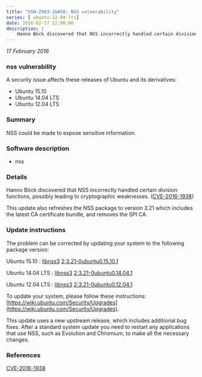 ```yaml
---
title: "USN-2903-1&#58; NSS vulnerability"
series: [ ubuntu-12.04-lts]
date: 2016-02-17 12:00:00
description: |
    Hanno Böck discovered that NSS incorrectly handled certain division functions, possibly leading to cryptographic weaknesses. ([CVE-2016-1938](http://people.ubuntu.com/~ubuntu-security/cve/CVE-2016-1938))
--- 
```

 
 

*17 February 2016*

### nss vulnerability

A security issue affects these releases of Ubuntu and its derivatives:

* Ubuntu 15.10
* Ubuntu 14.04 LTS
* Ubuntu 12.04 LTS

### Summary

NSS could be made to expose sensitive information. 

### Software description

* nss 

### Details

Hanno Böck discovered that NSS incorrectly handled certain division functions, possibly leading to cryptographic weaknesses. ([CVE-2016-1938](http://people.ubuntu.com/~ubuntu-security/cve/CVE-2016-1938))

This update also refreshes the NSS package to version 3.21 which includes the latest CA certificate bundle, and removes the SPI CA. 

### Update instructions

The problem can be corrected by updating your system to the following package version:

Ubuntu 15.10
 : [libnss3](https://launchpad.net/ubuntu/+source/nss) <span> [2:3.21-0ubuntu0.15.10.1](https://launchpad.net/ubuntu/+source/nss/2:3.21-0ubuntu0.15.10.1) </span> 

Ubuntu 14.04 LTS
 : [libnss3](https://launchpad.net/ubuntu/+source/nss) <span> [2:3.21-0ubuntu0.14.04.1](https://launchpad.net/ubuntu/+source/nss/2:3.21-0ubuntu0.14.04.1) </span> 

Ubuntu 12.04 LTS
 : [libnss3](https://launchpad.net/ubuntu/+source/nss) <span> [2:3.21-0ubuntu0.12.04.1](https://launchpad.net/ubuntu/+source/nss/2:3.21-0ubuntu0.12.04.1) </span> 

To update your system, please follow these instructions: [https://wiki.ubuntu.com/Security/Upgrades](https://wiki.ubuntu.com/Security/Upgrades).

This update uses a new upstream release, which includes additional bug fixes. After a standard system update you need to restart any applications that use NSS, such as Evolution and Chromium, to make all the necessary changes. 

### References

 
 [CVE-2016-1938](http://people.ubuntu.com/~ubuntu-security/cve/CVE-2016-1938)
 

